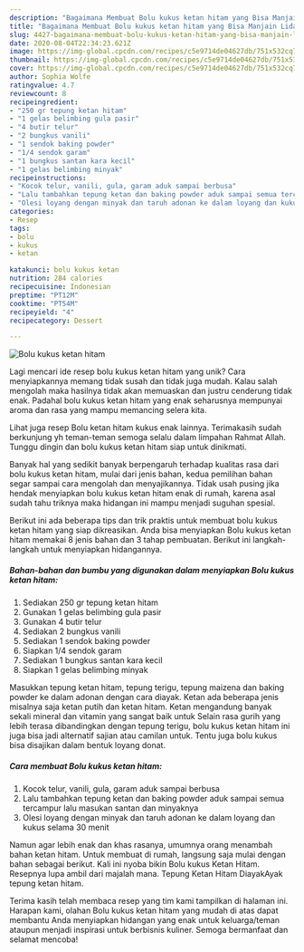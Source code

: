 ```yaml
---
description: "Bagaimana Membuat Bolu kukus ketan hitam yang Bisa Manjain Lidah"
title: "Bagaimana Membuat Bolu kukus ketan hitam yang Bisa Manjain Lidah"
slug: 4427-bagaimana-membuat-bolu-kukus-ketan-hitam-yang-bisa-manjain-lidah
date: 2020-08-04T22:34:23.621Z
image: https://img-global.cpcdn.com/recipes/c5e9714de04627db/751x532cq70/bolu-kukus-ketan-hitam-foto-resep-utama.jpg
thumbnail: https://img-global.cpcdn.com/recipes/c5e9714de04627db/751x532cq70/bolu-kukus-ketan-hitam-foto-resep-utama.jpg
cover: https://img-global.cpcdn.com/recipes/c5e9714de04627db/751x532cq70/bolu-kukus-ketan-hitam-foto-resep-utama.jpg
author: Sophia Wolfe
ratingvalue: 4.7
reviewcount: 8
recipeingredient:
- "250 gr tepung ketan hitam"
- "1 gelas belimbing gula pasir"
- "4 butir telur"
- "2 bungkus vanili"
- "1 sendok baking powder"
- "1/4 sendok garam"
- "1 bungkus santan kara kecil"
- "1 gelas belimbing minyak"
recipeinstructions:
- "Kocok telur, vanili, gula, garam aduk sampai berbusa"
- "Lalu tambahkan tepung ketan dan baking powder aduk sampai semua tercampur lalu masukan santan dan minyaknya"
- "Olesi loyang dengan minyak dan taruh adonan ke dalam loyang dan kukus selama 30 menit"
categories:
- Resep
tags:
- bolu
- kukus
- ketan

katakunci: bolu kukus ketan 
nutrition: 284 calories
recipecuisine: Indonesian
preptime: "PT12M"
cooktime: "PT54M"
recipeyield: "4"
recipecategory: Dessert

---
```



![Bolu kukus ketan hitam](https://img-global.cpcdn.com/recipes/c5e9714de04627db/751x532cq70/bolu-kukus-ketan-hitam-foto-resep-utama.jpg)

Lagi mencari ide resep bolu kukus ketan hitam yang unik? Cara menyiapkannya memang tidak susah dan tidak juga mudah. Kalau salah mengolah maka hasilnya tidak akan memuaskan dan justru cenderung tidak enak. Padahal bolu kukus ketan hitam yang enak seharusnya mempunyai aroma dan rasa yang mampu memancing selera kita.

Lihat juga resep Bolu ketan hitam kukus enak lainnya. Terimakasih sudah berkunjung yh teman-teman semoga selalu dalam limpahan Rahmat Allah. Tunggu dingin dan bolu kukus ketan hitam siap untuk dinikmati.

Banyak hal yang sedikit banyak berpengaruh terhadap kualitas rasa dari bolu kukus ketan hitam, mulai dari jenis bahan, kedua pemilihan bahan segar sampai cara mengolah dan menyajikannya. Tidak usah pusing jika hendak menyiapkan bolu kukus ketan hitam enak di rumah, karena asal sudah tahu triknya maka hidangan ini mampu menjadi suguhan spesial.


Berikut ini ada beberapa tips dan trik praktis untuk membuat bolu kukus ketan hitam yang siap dikreasikan. Anda bisa menyiapkan Bolu kukus ketan hitam memakai 8 jenis bahan dan 3 tahap pembuatan. Berikut ini langkah-langkah untuk menyiapkan hidangannya.

<!--inarticleads1-->

##### Bahan-bahan dan bumbu yang digunakan dalam menyiapkan Bolu kukus ketan hitam:

1. Sediakan 250 gr tepung ketan hitam
1. Gunakan 1 gelas belimbing gula pasir
1. Gunakan 4 butir telur
1. Sediakan 2 bungkus vanili
1. Sediakan 1 sendok baking powder
1. Siapkan 1/4 sendok garam
1. Sediakan 1 bungkus santan kara kecil
1. Siapkan 1 gelas belimbing minyak


Masukkan tepung ketan hitam, tepung terigu, tepung maizena dan baking powder ke dalam adonan dengan cara diayak. Ketan ada beberapa jenis misalnya saja ketan putih dan ketan hitam. Ketan mengandung banyak sekali mineral dan vitamin yang sangat baik untuk Selain rasa gurih yang lebih terasa dibandingkan dengan tepung terigu, bolu kukus ketan hitam ini juga bisa jadi alternatif sajian atau camilan untuk. Tentu juga bolu kukus bisa disajikan dalam bentuk loyang donat. 

<!--inarticleads2-->

##### Cara membuat Bolu kukus ketan hitam:

1. Kocok telur, vanili, gula, garam aduk sampai berbusa
1. Lalu tambahkan tepung ketan dan baking powder aduk sampai semua tercampur lalu masukan santan dan minyaknya
1. Olesi loyang dengan minyak dan taruh adonan ke dalam loyang dan kukus selama 30 menit


Namun agar lebih enak dan khas rasanya, umumnya orang menambah bahan ketan hitam. Untuk membuat di rumah, langsung saja mulai dengan bahan sebagai berikut. Kali ini nyoba bikin Bolu kukus Ketan Hitam. Resepnya lupa ambil dari majalah mana. Tepung Ketan Hitam DiayakAyak tepung ketan hitam. 

Terima kasih telah membaca resep yang tim kami tampilkan di halaman ini. Harapan kami, olahan Bolu kukus ketan hitam yang mudah di atas dapat membantu Anda menyiapkan hidangan yang enak untuk keluarga/teman ataupun menjadi inspirasi untuk berbisnis kuliner. Semoga bermanfaat dan selamat mencoba!
